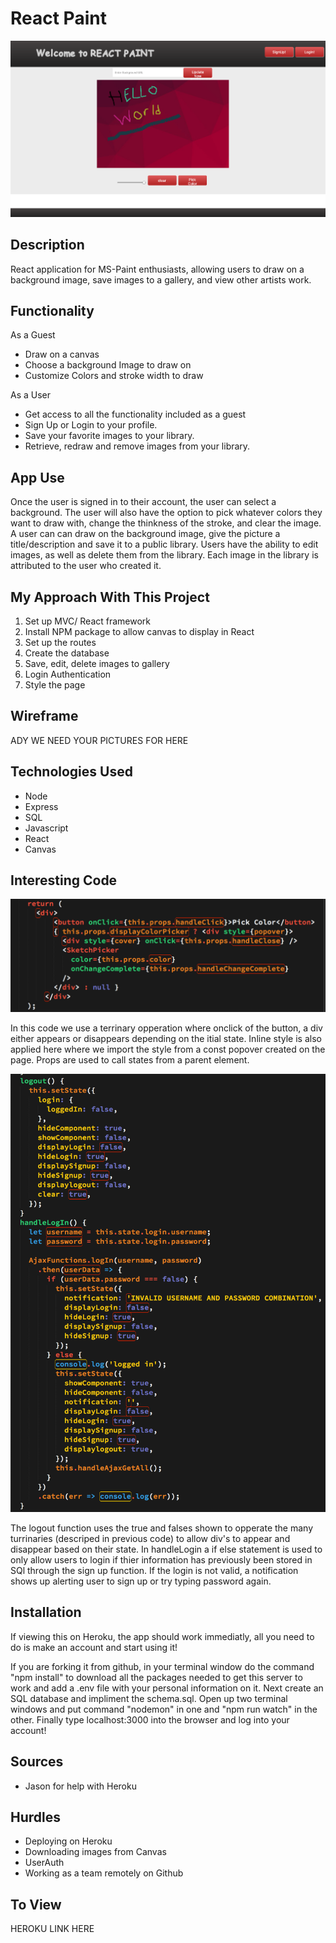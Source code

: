# React Paint

![](./images/main.png)

## Description

React application for MS-Paint enthusiasts, allowing users to draw on a background image, save images to a gallery, and view other artists work.

## Functionality

As a Guest

- Draw on a canvas
- Choose a background Image to draw on
- Customize Colors and stroke width to draw

As a User

- Get access to all the functionality included as a guest
- Sign Up or Login to your profile.
- Save your favorite images to your library.
- Retrieve, redraw and remove images from your library.

## App Use

Once the user is signed in to their account, the user can select a background. The user will also have the option to pick whatever colors they want to draw with, change the thinkness of the stroke, and clear the image. A user can can draw on the background image, give the picture a title/description and save it to a public library. Users have the ability to edit images, as well as delete them from the library. Each image in the library is attributed to the user who created it.

## My Approach With This Project

1. Set up MVC/ React framework
2. Install NPM package to allow canvas to display in React
3. Set up the routes
4. Create the database
5. Save, edit, delete images to gallery
5. Login Authentication
6. Style the page

## Wireframe

<!-- ![](/wireframe.png) -->
ADY WE NEED YOUR PICTURES FOR HERE



## Technologies Used

- Node
- Express
- SQL
- Javascript
- React
- Canvas

## Interesting Code

![](./images/ex1.png)

In this code we use a terrinary opperation where onclick of the button, a div either appears or disappears depending on the itial state. Inline style is also applied here where we import the style from a const popover created on the page. Props are used to call states from a parent element.

![](./images/ex2.png)

The logout function uses the true and falses shown to opperate the many turrinaries (descriped in previous code) to allow div's to appear and disappear based on their state. In handleLogin a if else statement is used to only allow users to login if thier information has previously been stored in SQl through the sign up function. If the login is not valid, a notification shows up alerting user to sign up or try typing password again.

## Installation

If viewing this on Heroku, the app should work immediatly, all you need to do is make an account and start using it!

If you are forking it from github, in your terminal window do the command "npm install" to download all the packages needed to get this server to work and add a .env file with your personal information on it. Next create an SQL database and impliment the schema.sql. Open up two terminal windows and put command "nodemon" in one and "npm run watch" in the other. Finally type localhost:3000 into the browser and log into your account!

## Sources

- Jason for help with Heroku

## Hurdles

- Deploying on Heroku
- Downloading images from Canvas
- UserAuth
- Working as a team remotely on Github

## To View

HEROKU LINK HERE
